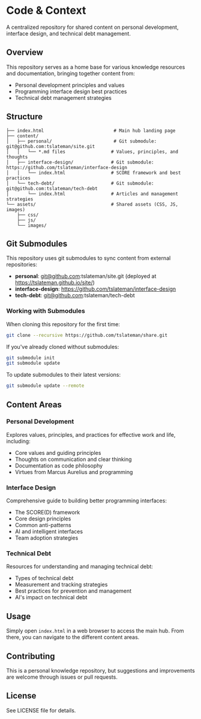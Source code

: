 # Code & Context

A centralized repository for shared content on personal development, interface design, and technical debt management.

## Overview

This repository serves as a home base for various knowledge resources and documentation, bringing together content from:
- Personal development principles and values
- Programming interface design best practices
- Technical debt management strategies

## Structure

```
├── index.html                          # Main hub landing page
├── content/
│   ├── personal/                       # Git submodule: git@github.com:tslateman/site.git
│   │   └── *.md files                 # Values, principles, and thoughts
│   ├── interface-design/              # Git submodule: https://github.com/tslateman/interface-design
│   │   └── index.html                 # SCORE framework and best practices
│   └── tech-debt/                     # Git submodule: git@github.com:tslateman/tech-debt
│       └── index.html                 # Articles and management strategies
└── assets/                            # Shared assets (CSS, JS, images)
    ├── css/
    ├── js/
    └── images/
```

## Git Submodules

This repository uses git submodules to sync content from external repositories:

- **personal**: git@github.com:tslateman/site.git (deployed at https://tslateman.github.io/site/)
- **interface-design**: https://github.com/tslateman/interface-design
- **tech-debt**: git@github.com:tslateman/tech-debt

### Working with Submodules

When cloning this repository for the first time:
```bash
git clone --recursive https://github.com/tslateman/share.git
```

If you've already cloned without submodules:
```bash
git submodule init
git submodule update
```

To update submodules to their latest versions:
```bash
git submodule update --remote
```

## Content Areas

### Personal Development
Explores values, principles, and practices for effective work and life, including:
- Core values and guiding principles
- Thoughts on communication and clear thinking
- Documentation as code philosophy
- Virtues from Marcus Aurelius and programming

### Interface Design
Comprehensive guide to building better programming interfaces:
- The SCORE(D) framework
- Core design principles
- Common anti-patterns
- AI and intelligent interfaces
- Team adoption strategies

### Technical Debt
Resources for understanding and managing technical debt:
- Types of technical debt
- Measurement and tracking strategies
- Best practices for prevention and management
- AI's impact on technical debt

## Usage

Simply open `index.html` in a web browser to access the main hub. From there, you can navigate to the different content areas.

## Contributing

This is a personal knowledge repository, but suggestions and improvements are welcome through issues or pull requests.

## License

See LICENSE file for details.
